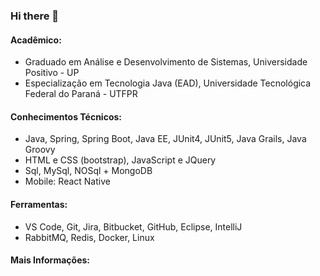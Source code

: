 <link rel="stylesheet" href="https://stackpath.bootstrapcdn.com/bootstrap/4.1.3/css/bootstrap.min.css" integrity="sha384-MCw98/SFnGE8fJT3GXwEOngsV7Zt27NXFoaoApmYm81iuXoPkFOJwJ8ERdknLPMO" crossorigin="anonymous">
<link rel="stylesheet" href="//use.fontawesome.com/releases/v5.0.7/css/all.css">

### Hi there 👋

<h4><i style="font-size: 1.30rem" class="fas fa-user-graduate"></i> Acadêmico:</h4>
<ul>
  <li>Graduado em Análise e Desenvolvimento de Sistemas, Universidade Positivo - UP </li>
  <li>Especialização em Tecnologia Java (EAD), Universidade Tecnológica Federal do Paraná - UTFPR </li>
</ul>

<h4><i style="font-size: 1.30rem" class="fas fa-laptop"></i> Conhecimentos Técnicos: </h4>
<ul>
  <li>Java, Spring, Spring Boot, Java EE, JUnit4, JUnit5, Java Grails, Java Groovy </li>
  <li>HTML e CSS (bootstrap), JavaScript e JQuery</li>
  <li> Sql, MySql, NOSql + MongoDB </li>
  <li>Mobile: React Native </li>
</ul>

<h4><i style="font-size: 1.30rem" class="fas fa-tools"></i> Ferramentas:</h4>
<ul>
  <li>VS Code, Git, Jira, Bitbucket, GitHub, Eclipse, IntelliJ </li>
  <li>RabbitMQ, Redis, Docker, Linux </li>
</ul>

<h4><i style="font-size: 1.30rem" class="fas fa-search"></i> Mais Informações: </h4>
<div class="row m-5 mt-4">
  <div class="col-1 ml-2">
   	<a style="font-size: 2rem" href="https://br.linkedin.com/in/gabryel-boeira">
      <i class="fab fa-linkedin-in"></i>
    </a>
  </div>
  <div class="col-1 ml-2">
  	<a style="font-size: 2rem" href="https://gabryelboeira.github.io">
     <i class="far fa-id-card"></i>
    </a>  
  </div>
</div>

<!--
**GabryelBoeira/GabryelBoeira** is a ✨ _special_ ✨ repository because its `README.md` (this file) appears on your GitHub profile.
-->
